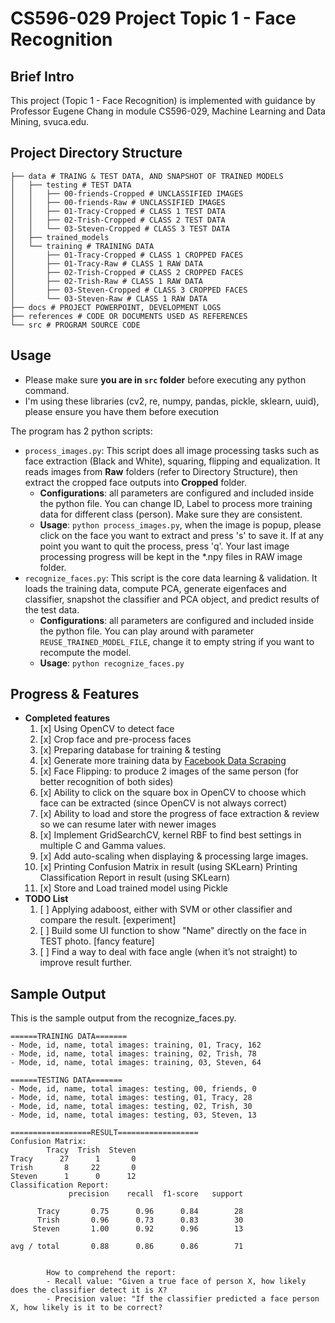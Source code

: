 # CS596-029 Project Topic 1 - Face Recognition

## Brief Intro
This project (Topic 1 - Face Recognition) is implemented with guidance by Professor Eugene Chang in module CS596-029, Machine Learning and Data Mining, svuca.edu.


## Project Directory Structure
```
├── data # TRAING & TEST DATA, AND SNAPSHOT OF TRAINED MODELS
│   ├── testing # TEST DATA
│   │   ├── 00-friends-Cropped # UNCLASSIFIED IMAGES
│   │   ├── 00-friends-Raw # UNCLASSIFIED IMAGES
│   │   ├── 01-Tracy-Cropped # CLASS 1 TEST DATA
│   │   ├── 02-Trish-Cropped # CLASS 2 TEST DATA
│   │   └── 03-Steven-Cropped # CLASS 3 TEST DATA
│   ├── trained_models
│   └── training # TRAINING DATA
│       ├── 01-Tracy-Cropped # CLASS 1 CROPPED FACES
│       ├── 01-Tracy-Raw # CLASS 1 RAW DATA
│       ├── 02-Trish-Cropped # CLASS 2 CROPPED FACES
│       ├── 02-Trish-Raw # CLASS 1 RAW DATA
│       ├── 03-Steven-Cropped # CLASS 3 CROPPED FACES
│       └── 03-Steven-Raw # CLASS 1 RAW DATA
├── docs # PROJECT POWERPOINT, DEVELOPMENT LOGS
├── references # CODE OR DOCUMENTS USED AS REFERENCES
└── src # PROGRAM SOURCE CODE

```

## Usage
* Please make sure **you are in `src` folder** before executing any python command. 
* I'm using these libraries (cv2, re, numpy, pandas, pickle, sklearn, uuid), please ensure you have them before execution

The program has 2 python scripts:

* `process_images.py`: This script does all image processing tasks such as face extraction (Black and White), squaring, flipping and equalization. It reads images from **Raw** folders (refer to Directory Structure), then extract the cropped face outputs into **Cropped** folder.
    * **Configurations**: all parameters are configured and included inside the python file. You can change ID, Label to process more training data for different class (person). Make sure they are consistent. 
    * **Usage**: `python process_images.py`, when the image is popup, please click on the face you want to extract and press 's' to save it. If at any point you want to quit the process, press 'q'. Your last image processing progress will be kept in the *.npy files in RAW image folder. 
* `recognize_faces.py`: This script is the core data learning & validation. It loads the training data, compute PCA, generate eigenfaces and classifier, snapshot the classifier and PCA object, and predict results of the test data. 
    * **Configurations**: all parameters are configured and included inside the python file. You can play around with parameter `REUSE_TRAINED_MODEL_FILE`, change it to empty string if you want to recompute the model. 
    * **Usage**: `python recognize_faces.py` 

## Progress & Features

* **Completed features**
    1. [x] Using OpenCV to detect face    1. [x] Crop face and pre-process faces    1. [x] Preparing database for training & testing
    1. [x] Generate more training data by [Facebook Data Scraping](https://github.com/stevenvo/facebook_data_scraping)    1. [x] Face Flipping: to produce 2 images of the same person (for better recognition of both sides)    1. [x] Ability to click on the square box in OpenCV to choose which face can be extracted (since OpenCV is not always correct)    1. [x] Ability to load and store the progress of face extraction & review so we can resume later with newer images    1. [x] Implement GridSearchCV, kernel RBF to find best settings in multiple C and Gamma values.    1. [x] Add auto-scaling when displaying & processing large images.    1. [x] Printing Confusion Matrix in result (using SKLearn)Printing Classification Report in result (using SKLearn)    1. [x] Store and Load trained model using Pickle * **TODO List**    1. [ ] Applying adaboost, either with SVM or other classifier and compare the result. [experiment]    1. [ ] Build some UI function to show "Name" directly on the face in TEST photo. [fancy feature]    1. [ ] Find a way to deal with face angle (when it’s not straight) to improve result further.## Sample Output
This is the sample output from the recognize_faces.py.

```
======TRAINING DATA=======
- Mode, id, name, total images: training, 01, Tracy, 162
- Mode, id, name, total images: training, 02, Trish, 78
- Mode, id, name, total images: training, 03, Steven, 64

======TESTING DATA=======
- Mode, id, name, total images: testing, 00, friends, 0
- Mode, id, name, total images: testing, 01, Tracy, 28
- Mode, id, name, total images: testing, 02, Trish, 30
- Mode, id, name, total images: testing, 03, Steven, 13

==================RESULT==================
Confusion Matrix: 
        Tracy  Trish  Steven
Tracy      27      1       0
Trish       8     22       0
Steven      1      0      12
Classification Report: 
             precision    recall  f1-score   support

      Tracy       0.75      0.96      0.84        28
      Trish       0.96      0.73      0.83        30
     Steven       1.00      0.92      0.96        13

avg / total       0.88      0.86      0.86        71


        How to comprehend the report:
        - Recall value: "Given a true face of person X, how likely does the classifier detect it is X?
        - Precision value: "If the classifier predicted a face person X, how likely is it to be correct?
```